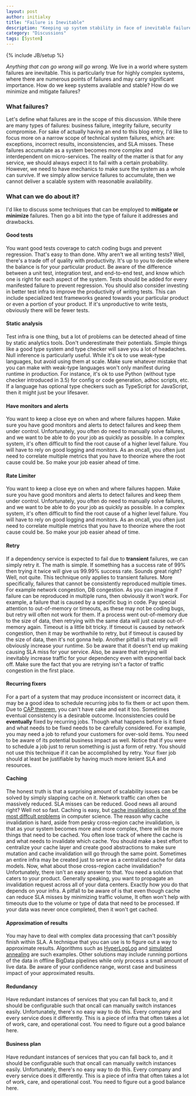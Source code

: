 ```yaml
---
layout: post
author: initialxy
title: "Failure is Inevitable"
description: "Keeping up system stability in face of inevitable failures"
category: "Discussions"
tags: [System]
---
```

{% include JB/setup %}

_Anything that can go wrong will go wrong._ We live in a world where system failures are inevitable. This is particularly true for highly complex systems, where there are numerous points of failures and may carry significant importance. How do we keep systems available and stable? How do we minimize and mitigate failures?<!--more-->

### What failures?
Let's define what failures are in the scope of this discussion. While there are many types of failures: business failure, integrity failure, security compromise. For sake of actually having an end to this blog entry, I'd like to focus more on a narrow scope of technical system failures, which are: exceptions, incorrect results, inconsistencies, and SLA misses. These failures accumulate as a system becomes more complex and interdependent on micro-services. The reality of the matter is that for any service, we should always expect it to fail with a certain probability. However, we need to have mechanics to make sure the system as a whole can survive. If we simply allow service failures to accumulate, then we cannot deliver a scalable system with reasonable availability.

### What can we do about it?
I'd like to discuss some techniques that can be employed to **mitigate or minimize** failures. Then go a bit into the type of failure it addresses and drawbacks.

#### Good tests
You want good tests coverage to catch coding bugs and prevent regression. That's easy to than done. Why aren't we all writing tests? Well, there's a trade off of quality with productivity. It's up to you to decide where the balance is for your particular product. Be aware of the difference between a unit test, integration test, and end-to-end test, and know which one is right for each aspect of the system. Tests should be added for every manifested failure to prevent regression. You should also consider investing in better test infra to improve the productivity of writing tests. This can include specialized test frameworks geared towards your particular product or even a portion of your product. If it's unproductive to write tests, obviously there will be fewer tests.

#### Static analysis
Test infra is one thing, but a lot of problems can be detected ahead of time by static analytics tools. Don't underestimate their potentials. Simple things like a good type system and type checker will save you a lot of headaches. Null inference is particularly useful. While it's ok to use weak-type languages, but avoid using them at scale. Make sure whatever mistake that you can make with weak-type languages won't only manifest during runtime in production. For instance, it's ok to use Python (without type checker introduced in 3.5) for config or code generation, adhoc scripts, etc. If a language has optional type checkers such as TypeScript for JavaScript, then it might just be your lifesaver.

#### Have monitors and alerts
You want to keep a close eye on when and where failures happen. Make sure you have good monitors and alerts to detect failures and keep them under control. Unfortunately, you often do need to manually solve failures, and we want to be able to do your job as quickly as possible. In a complex system, it's often difficult to find the root cause of a higher level failure. You will have to rely on good logging and monitors. As an oncall, you often just need to correlate multiple metrics that you have to theorize where the root cause could be. So make your job easier ahead of time.

#### Rate Limiter
You want to keep a close eye on when and where failures happen. Make sure you have good monitors and alerts to detect failures and keep them under control. Unfortunately, you often do need to manually solve failures, and we want to be able to do your job as quickly as possible. In a complex system, it's often difficult to find the root cause of a higher level failure. You will have to rely on good logging and monitors. As an oncall, you often just need to correlate multiple metrics that you have to theorize where the root cause could be. So make your job easier ahead of time.


#### Retry
If a dependency service is expected to fail due to **transient** failures, we can simply retry it. The math is simple. If something has a success rate of 99% then trying it twice will give us 99.99% success rate. Sounds great right? Well, not quite. This technique only applies to transient failures. More specifically, failures that cannot be consistently reproduced multiple times. For example network congestion, DB congestion. As you can imagine if failure can be reproduced in multiple runs, then obviously it won't work. For example, a failure that is caused by a specific bug in code. Pay special attention to out-of-memory or timeouts, as these may not be coding bugs, but retry will often not work for them. If a process went out-of-memory due to the size of data, then retrying with the same data will just cause out-of-memory again. Timeout is a little bit tricky. If timeout is caused by network congestion, then it may be worthwhile to retry, but if timeout is caused by the size of data, then it's not gonna help. Another pitfall is that retry will obviously increase your runtime. So be aware that it doesn't end up making causing SLA miss for your service. Also, be aware that retrying will inevitably increase traffic for your dependency even with exponential back off. Make sure the fact that you are retrying isn't a factor of traffic congestion in the first place.

#### Recurring fixers
For a part of a system that may produce inconsistent or incorrect data, it may be a good idea to schedule recurring jobs to fix them or act upon them. Due to [CAP theorem](https://en.wikipedia.org/wiki/CAP_theorem), you can't have cake and eat it too. Sometimes eventual consistency is a desirable outcome. Inconsistencies could be **eventually** fixed by recurring jobs. Though what happens before is it fixed and what needs to be fixed needs to be carefully considered. For example, you may need a job to refund your customers for over-sold items. You need to be aware of its potential business impact as well. Notice that if you were to schedule a job just to rerun something is just a form of retry. You should not use this technique if it can be accomplished by retry. Your fixer job should at least be justifiable by having much more lenient SLA and resources.

#### Caching
The honest truth is that a surprising amount of scalability issues can be solved by simply slapping cache on it. Network traffic can often be massively reduced. SLA misses can be reduced. Good news all around right? Well not so fast. Caching is easy, but [cache invalidation is one of the most diffcult problems](https://martinfowler.com/bliki/TwoHardThings.html) in computer science. The reason why cache invalidation is hard, aside from pesky cross-region cache invalidation, is that as your system becomes more and more complex, there will be more things that need to be cached. You often lose track of where the cache is and what needs to invalidate which cache. You should make a best effort to centralize your cache layer and create good abstractions to make sure mutation and cache invalidation will go through the same point. Sometimes an entire infra may be created just to serve as a centralized cache for data models. Now, what about those cross-region cache invalidation? Unfortunately, there isn't an easy answer to that. You need a solution that caters to your product. Generally speaking, you want to propagate an invalidation request across all of your data centers. Exactly how you do that depends on your infra. A pitfall to be aware of is that even though cache can reduce SLA misses by minimizing traffic volume, It often won't help with timeouts due to the volume or type of data that need to be processed. If your data was never once completed, then it won't get cached.

#### Approximation of results
You may have to deal with complex data processing that can't possibly finish within SLA. A technique that you can use is to figure out a way to approximate results. Algorithms such as [HyperLogLog](https://en.wikipedia.org/wiki/HyperLogLog) and [simulated annealing](https://en.wikipedia.org/wiki/Simulated_annealing) are such examples. Other solutions may include running portions of the data in offline BigData pipelines while only process a small amount of live data. Be aware of your confidence range, worst case and business impact of your approximated results.

#### Redundancy
Have redundant instances of services that you can fall back to, and it should be configurable such that oncall can manually switch instances easily. Unfortunately, there's no easy way to do this. Every company and every service does it differently. This is a piece of infra that often takes a lot of work, care, and operational cost. You need to figure out a good balance here.

#### Business plan
Have redundant instances of services that you can fall back to, and it should be configurable such that oncall can manually switch instances easily. Unfortunately, there's no easy way to do this. Every company and every service does it differently. This is a piece of infra that often takes a lot of work, care, and operational cost. You need to figure out a good balance here.